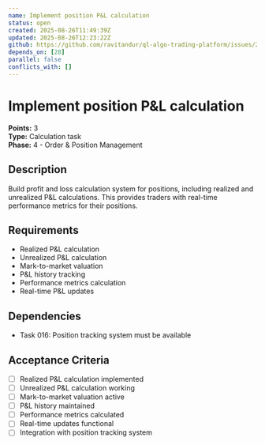 ```yaml
---
name: Implement position P&L calculation
status: open
created: 2025-08-26T11:49:39Z
updated: 2025-08-26T12:23:22Z
github: https://github.com/ravitandur/ql-algo-trading-platform/issues/28
depends_on: [28]
parallel: false
conflicts_with: []
---
```


# Implement position P&L calculation

**Points:** 3  
**Type:** Calculation task  
**Phase:** 4 - Order & Position Management  

## Description

Build profit and loss calculation system for positions, including realized and unrealized P&L calculations. This provides traders with real-time performance metrics for their positions.

## Requirements

- Realized P&L calculation
- Unrealized P&L calculation
- Mark-to-market valuation
- P&L history tracking
- Performance metrics calculation
- Real-time P&L updates

## Dependencies

- Task 016: Position tracking system must be available

## Acceptance Criteria

- [ ] Realized P&L calculation implemented
- [ ] Unrealized P&L calculation working
- [ ] Mark-to-market valuation active
- [ ] P&L history maintained
- [ ] Performance metrics calculated
- [ ] Real-time updates functional
- [ ] Integration with position tracking system
